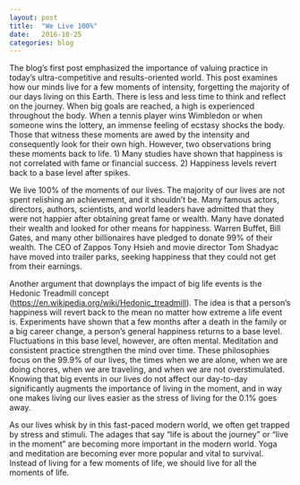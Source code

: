 ```yaml
---
layout: post
title:  "We Live 100%"
date:   2016-10-25
categories: blog
---
```


The blog’s first post emphasized the importance of valuing practice in today’s ultra-competitive and results-oriented world.   This post examines how our minds live for a few moments of intensity, forgetting the majority of our days living on this Earth.  There is less and less time to think and reflect on the journey.  When big goals are reached, a high is experienced throughout the body.  When a tennis player wins Wimbledon or when someone wins the lottery, an immense feeling of ecstasy shocks the body.  Those that witness these moments are awed by the intensity and consequently look for their own high.  However, two observations bring these moments back to life.  1) Many studies have shown that happiness is not correlated with fame or financial success.  2) Happiness levels revert back to a base level after spikes.

We live 100% of the moments of our lives.  The majority of our lives are not spent relishing an achievement, and it shouldn’t be.  Many famous actors, directors, authors, scientists, and world leaders have admitted that they were not happier after obtaining great fame or wealth.  Many have donated their wealth and looked for other means for happiness.  Warren Buffet, Bill Gates, and many other billionaires have pledged to donate 99% of their wealth.  The CEO of Zappos Tony Hsieh and movie director Tom Shadyac have moved into trailer parks, seeking happiness that they could not get from their earnings. 

Another argument that downplays the impact of big life events is the Hedonic Treadmill concept (https://en.wikipedia.org/wiki/Hedonic_treadmill).  The idea is that a person’s happiness will revert back to the mean no matter how extreme a life event is.  Experiments have shown that a few months after a death in the family or a big career change, a person’s general happiness returns to a base level.  Fluctuations in this base level, however, are often mental.  Meditation and consistent practice strengthen the mind over time.  These philosophies focus on the 99.9% of our lives, the times when we are alone, when we are doing chores, when we are traveling, and when we are not overstimulated.  Knowing that big events in our lives do not affect our day-to-day significantly augments the importance of living in the moment, and in way one makes living our lives easier as the stress of living for the 0.1% goes away. 

As our lives whisk by in this fast-paced modern world, we often get trapped by stress and stimuli.  The adages that say “life is about the journey” or “live in the moment” are becoming more important in the modern world.  Yoga and meditation are becoming ever more popular and vital to survival.  Instead of living for a few moments of life, we should live for all the moments of life. 
















